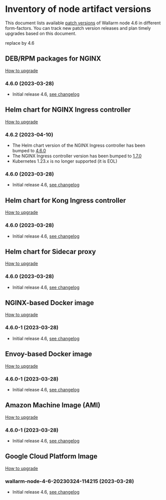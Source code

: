 # Inventory of node artifact versions

This document lists available [patch versions](versioning-policy.md#version-format) of Wallarm node 4.6 in different form-factors. You can track new patch version releases and plan timely upgrades based on this document.

replace by 4.6

## DEB/RPM packages for NGINX

[How to upgrade](nginx-modules.md)

### 4.6.0 (2023-03-28)

* Initial release 4.6, [see changelog](what-is-new.md)

## Helm chart for NGINX Ingress controller

[How to upgrade](ingress-controller.md)

### 4.6.2 (2023-04-10)

* The Helm chart version of the NGINX Ingress controller has been bumped to [4.6.0](https://github.com/kubernetes/ingress-nginx/releases/tag/helm-chart-4.6.0)
* The NGINX Ingress controller version has been bumped to [1.7.0](https://github.com/kubernetes/ingress-nginx/releases/tag/controller-v1.7.0)
* Kubernetes 1.23.x is no longer supported (it is EOL)

### 4.6.0 (2023-03-28)

* Initial release 4.6, [see changelog](what-is-new.md)

## Helm chart for Kong Ingress controller

[How to upgrade](kong-ingress-controller.md)

### 4.6.0 (2023-03-28)

* Initial release 4.6, [see changelog](what-is-new.md)

## Helm chart for Sidecar proxy

[How to upgrade](sidecar-proxy.md)

### 4.6.0 (2023-03-28)

* Initial release 4.6, [see changelog](what-is-new.md)

## NGINX-based Docker image

[How to upgrade](docker-container.md)

### 4.6.0-1 (2023-03-28)

* Initial release 4.6, [see changelog](what-is-new.md)

## Envoy-based Docker image

[How to upgrade](docker-container.md)

### 4.6.0-1 (2023-03-28)

* Initial release 4.6, [see changelog](what-is-new.md)

## Amazon Machine Image (AMI)

[How to upgrade](cloud-image.md)

### 4.6.0-1 (2023-03-28)

* Initial release 4.6, [see changelog](what-is-new.md)

## Google Cloud Platform Image

[How to upgrade](cloud-image.md)

### wallarm-node-4-6-20230324-114215 (2023-03-28)

* Initial release 4.6, [see changelog](what-is-new.md)
